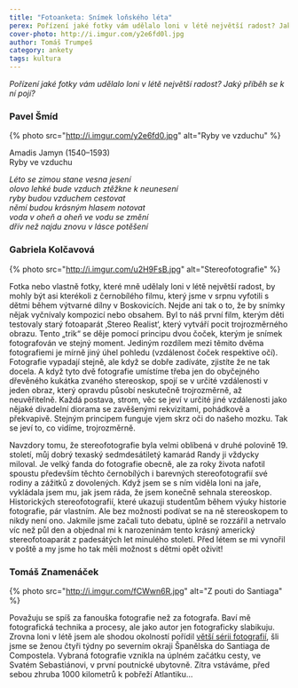 ```yaml
---
title: "Fotoanketa: Snímek loňského léta"
perex: Pořízení jaké fotky vám udělalo loni v létě největší radost? Jaký příběh se k ní pojí? Odpovídají fotografové Pavel Šmíd, Gabriela Kolčavová a Tomáš Znamenáček.
cover-photo: http://i.imgur.com/y2e6fd0l.jpg
author: Tomáš Trumpeš
category: ankety
tags: kultura
---
```


*Pořízení jaké fotky vám udělalo loni v létě největší radost? Jaký příběh se k ní pojí?*

### Pavel Šmíd

{% photo src="http://i.imgur.com/y2e6fd0.jpg" alt="Ryby ve vzduchu" %}

Amadis Jamyn (1540–1593)  
Ryby ve vzduchu
 
*Léto se zimou stane vesna jesení  
olovo lehké bude vzduch ztěžkne k neunesení  
ryby budou vzduchem cestovat  
němí budou krásným hlasem notovat  
voda v oheň a oheň ve vodu se změní  
dřív než najdu znovu v lásce potěšení*
 
### Gabriela Kolčavová

{% photo src="http://i.imgur.com/u2H9FsB.jpg" alt="Stereofotografie" %}

Fotka nebo vlastně fotky, které mně udělaly loni v létě největší radost, by mohly být asi kterékoli z černobílého filmu, který jsme v srpnu vyfotili s dětmi během výtvarné dílny v Boskovicích. Nejde ani tak o to, že by snímky nějak vyčnívaly kompozicí nebo obsahem. Byl to náš první film, kterým děti testovaly starý fotoaparát ‚Stereo Realist‘, který vytváří pocit trojrozměrného obrazu. Tento „trik“ se děje pomocí principu dvou čoček, kterým je snímek fotografován ve stejný moment. Jediným rozdílem mezi těmito dvěma fotografiemi je mírně jiný úhel pohledu (vzdálenost čoček respektive očí). Fotografie vypadají stejně, ale když se dobře zadíváte, zjistíte že ne tak docela. A když tyto dvě fotografie umístíme třeba jen do obyčejného dřevěného kukátka zvaného stereoskop, spojí se v určité vzdálenosti v jeden obraz, který opravdu působí neskutečně trojrozměrně, až neuvěřitelně. Každá postava, strom, věc se jeví v určité jiné vzdálenosti jako nějaké divadelní diorama se zavěšenými rekvizitami, pohádkově a překvapivě. Stejným principem funguje vjem skrz oči do našeho mozku. Tak se jeví to, co vidíme, trojrozměrně. 

Navzdory tomu, že stereofotografie byla velmi oblíbená v druhé polovině 19. století, můj dobrý texaský sedmdesátiletý kamarád Randy ji vždycky miloval. Je velký fanda do fotografie obecně, ale za roky života nafotil spoustu především těchto černobílých i barevných stereofotografií své rodiny a zážitků z dovolených. Když jsem se s ním viděla loni na jaře, vykládala jsem mu, jak jsem ráda, že jsem konečně sehnala stereoskop. Historických stereofotografií, které ukazuji studentům během výuky historie fotografie, pár vlastním. Ale bez možnosti podívat se na ně stereoskopem to nikdy není ono. Jakmile jsme začali tuto debatu, úplně se rozzářil a netrvalo víc než půl den a objednal mi k narozeninám tento krásný americký stereofotoaparát z padesátých let minulého století. Před létem se mi vynořil v poště a my jsme ho tak měli možnost s dětmi opět oživit!

### Tomáš Znamenáček

{% photo src="http://i.imgur.com/fCWwn6R.jpg" alt="Z pouti do Santiaga" %}

Považuju se spíš za fanouška fotografie než za fotografa. Baví mě fotografická technika a procesy, ale jako autor jen fotograficky slabikuju. Zrovna loni v létě jsem ale shodou okolností pořídil [větší sérii fotografií](https://www.dropbox.com/sh/krpf9f0rlo80wg0/AABwdKR8yfrG1YL5opPXl_kIa?dl=0), šli jsme se ženou čtyři týdny po severním okraji Španělska do Santiaga de Compostela. Vybraná fotografie vznikla na úplném začátku cesty, ve Svatém Sebastiánovi, v první poutnické ubytovně. Zítra vstáváme, před sebou zhruba 1000 kilometrů k pobřeží Atlantiku…